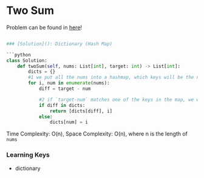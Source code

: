 # Two Sum

Problem can be found in [here](https://leetcode.com/problems/two-sum/)!

```python

### [Solution](): Dictionary (Hash Map)

```python
class Solution:
    def twoSum(self, nums: List[int], target: int) -> List[int]:
        dicts = {}
        #1 we put all the nums into a hashmap, which keys will be the nums, and values will be the index
        for i, num in enumerate(nums):
            diff = target - num

            #2 if `target-num` matches one of the keys in the map, we will return the predecessor index (value of the matched key) and current index
            if diff in dicts:
                return [dicts[diff], i]
            else:
                dicts[num] = i

```

Time Complexity: O(n), Space Complexity: O(n), where n is the length of `nums`

### Learning Keys
- dictionary